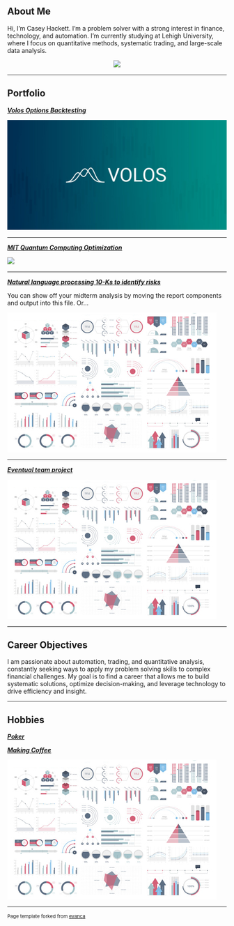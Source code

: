 ## About Me

Hi, I’m Casey Hackett. I’m a problem solver with a strong interest in finance, technology, and automation. I’m currently studying at Lehigh University, where I focus on quantitative methods, systematic trading, and large-scale data analysis.
<!-- Upload your own photo and change the path -->

<p style="text-align:center;">
  <img class="img-circle" src="https://github.com/chackett24/chackett24.github.io/raw/master/images/headshot.JPG" width="50%">
</p>

---

## Portfolio

<!-- You can link to other websites, PDFs in this repo, and other pages in this repo -->

_**[Volos Options Backtesting](volos)**_


<img src="images/volos.jpg?raw=true"/>

---

_**[MIT Quantum Computing Optimization](quantum)**_


<img src="images/quantum.jpg?raw=true"/>

---

_**[Natural language processing 10-Ks to identify risks](report)**_

You can show off your midterm analysis by moving the report components and output into this file. Or...

<img src="images/dummy_thumbnail.jpg?raw=true"/>

---


_**[Eventual team project](chronopairs.streamlit.app)**_

<img src="images/dummy_thumbnail.jpg?raw=true"/>

---


## Career Objectives

I am passionate about automation, trading, and quantitative analysis, constantly seeking ways to apply my problem solving skills to complex financial challenges. My goal is to find a career that allows me to build systematic solutions, optimize decision-making, and leverage technology to drive efficiency and insight.

---

## Hobbies


_**[Poker](poker)**_

_**[Making Coffee](coffee)**_


<img src="images/dummy_thumbnail.jpg?raw=true"/>

---
<p style="font-size:11px">Page template forked from <a href="https://github.com/evanca/quick-portfolio">evanca</a></p>
<!-- Remove above link if you don't want to attibute -->
